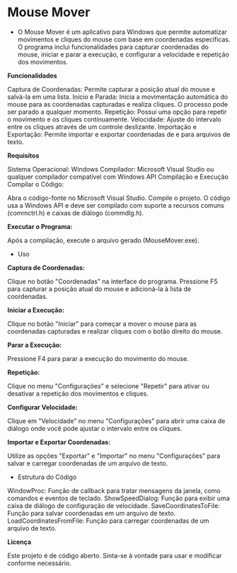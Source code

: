 
# Mouse Mover
* O Mouse Mover é um aplicativo para Windows que permite automatizar movimentos e cliques do mouse com base em coordenadas específicas. O programa inclui funcionalidades para capturar coordenadas do mouse, iniciar e parar a execução, e configurar a velocidade e repetição dos movimentos.

**Funcionalidades**

Captura de Coordenadas: Permite capturar a posição atual do mouse e salvá-la em uma lista.
Início e Parada: Inicia a movimentação automática do mouse para as coordenadas capturadas e realiza cliques. O processo pode ser parado a qualquer momento.
Repetição: Possui uma opção para repetir o movimento e os cliques continuamente.
Velocidade: Ajuste do intervalo entre os cliques através de um controle deslizante.
Importação e Exportação: Permite importar e exportar coordenadas de e para arquivos de texto.

**Requisitos**

Sistema Operacional: Windows
Compilador: Microsoft Visual Studio ou qualquer compilador compatível com Windows API
Compilação e Execução
Compilar o Código:

Abra o código-fonte no Microsoft Visual Studio.
Compile o projeto. O código usa a Windows API e deve ser compilado com suporte a recursos comuns (commctrl.h) e caixas de diálogo (commdlg.h).

**Executar o Programa:**

Após a compilação, execute o arquivo gerado (MouseMover.exe).

* Uso
  
**Captura de Coordenadas:**

Clique no botão "Coordenadas" na interface do programa.
Pressione F5 para capturar a posição atual do mouse e adicioná-la à lista de coordenadas.

**Iniciar a Execução:**

Clique no botão "Iniciar" para começar a mover o mouse para as coordenadas capturadas e realizar cliques com o botão direito do mouse.

**Parar a Execução:**

Pressione F4 para parar a execução do movimento do mouse.

**Repetição:**

Clique no menu "Configurações" e selecione "Repetir" para ativar ou desativar a repetição dos movimentos e cliques.

**Configurar Velocidade:**

Clique em "Velocidade" no menu "Configurações" para abrir uma caixa de diálogo onde você pode ajustar o intervalo entre os cliques.

**Importar e Exportar Coordenadas:**

Utilize as opções "Exportar" e "Importar" no menu "Configurações" para salvar e carregar coordenadas de um arquivo de texto.

* Estrutura do Código
  
WindowProc: Função de callback para tratar mensagens da janela, como comandos e eventos de teclado.
ShowSpeedDialog: Função para exibir uma caixa de diálogo de configuração de velocidade.
SaveCoordinatesToFile: Função para salvar coordenadas em um arquivo de texto.
LoadCoordinatesFromFile: Função para carregar coordenadas de um arquivo de texto.

**Licença**

Este projeto é de código aberto. Sinta-se à vontade para usar e modificar conforme necessário.
